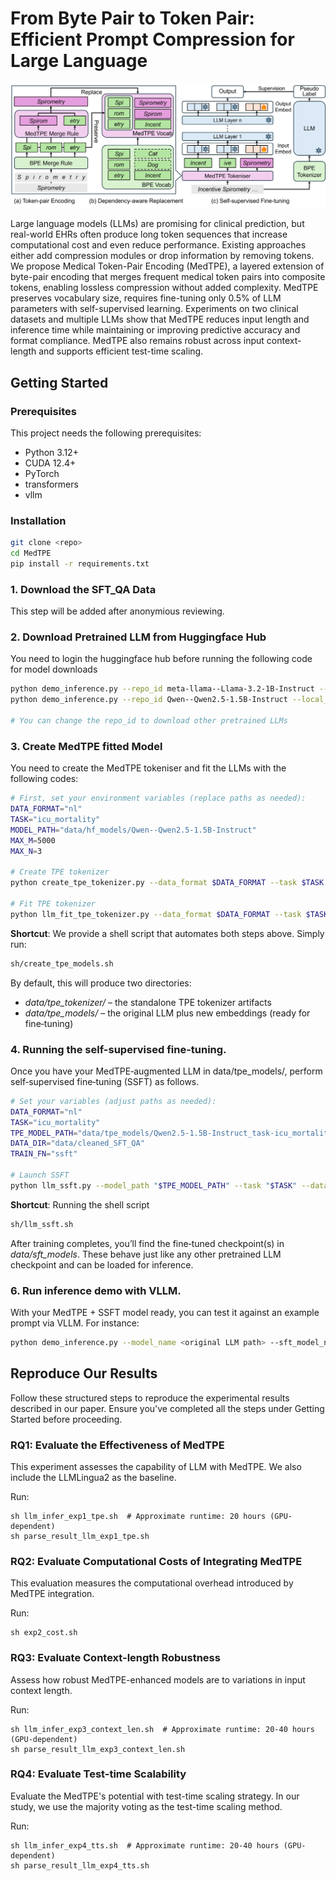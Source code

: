 # From Byte Pair to Token Pair: Efficient Prompt Compression for Large Language

![MedTPE Illustration](img/MedTPE.png)

Large language models (LLMs) are promising for clinical prediction, but real-world EHRs often produce long token sequences that increase computational cost and even reduce performance. Existing approaches either add compression modules or drop information by removing tokens. We propose Medical Token-Pair Encoding (MedTPE), a layered extension of byte-pair encoding that merges frequent medical token pairs into composite tokens, enabling lossless compression without added complexity. MedTPE preserves vocabulary size, requires fine-tuning only 0.5% of LLM parameters with self-supervised learning. Experiments on two clinical datasets and multiple LLMs show that MedTPE reduces input length and inference time while maintaining or improving predictive accuracy and format compliance. MedTPE also remains robust across input context-length and supports efficient test-time scaling.


## Getting Started
### Prerequisites
This project needs the following prerequisites:
- Python 3.12+
- CUDA 12.4+
- PyTorch
- transformers
- vllm

### Installation
```bash
git clone <repo>
cd MedTPE
pip install -r requirements.txt
```

### 1. Download the SFT_QA Data
This step will be added after anonymious reviewing.


### 2. Download Pretrained LLM from Huggingface Hub
You need to login the huggingface hub before running the following code for model downloads
```bash
python demo_inference.py --repo_id meta-llama--Llama-3.2-1B-Instruct --local_dir data/hf_models
python demo_inference.py --repo_id Qwen--Qwen2.5-1.5B-Instruct --local_dir data/hf_models

# You can change the repo_id to download other pretrained LLMs
```

### 3. Create MedTPE fitted Model
You need to create the MedTPE tokeniser and fit the LLMs with the following codes:

```bash
# First, set your environment variables (replace paths as needed):
DATA_FORMAT="nl"
TASK="icu_mortality"
MODEL_PATH="data/hf_models/Qwen--Qwen2.5-1.5B-Instruct"
MAX_M=5000
MAX_N=3

# Create TPE tokenizer
python create_tpe_tokenizer.py --data_format $DATA_FORMAT --task $TASK --model_path $MODEL_PATH --max_m $MAX_M --max_n $MAX_N

# Fit TPE tokenizer
python llm_fit_tpe_tokenizer.py --data_format $DATA_FORMAT --task $TASK --model_path $MODEL_PATH --max_m $MAX_M --max_n $MAX_N
```

**Shortcut**: We provide a shell script that automates both steps above. Simply run:
```bash
sh/create_tpe_models.sh
```
By default, this will produce two directories:
- *data/tpe_tokenizer/* – the standalone TPE tokenizer artifacts
- *data/tpe_models/* – the original LLM plus new embeddings (ready for fine‐tuning)

### 4. Running the self-supervised fine-tuning.
Once you have your MedTPE‐augmented LLM in data/tpe_models/, perform self‐supervised fine‐tuning (SSFT) as follows.
```bash
# Set your variables (adjust paths as needed):
DATA_FORMAT="nl"
TASK="icu_mortality"
TPE_MODEL_PATH="data/tpe_models/Qwen2.5-1.5B-Instruct_task-icu_mortality_maxN-3_maxM-5000"
DATA_DIR="data/cleaned_SFT_QA"
TRAIN_FN="ssft"

# Launch SSFT
python llm_ssft.py --model_path "$TPE_MODEL_PATH" --task "$TASK" --data_dir "$DATA_DIR" --data_format "$DATA_FORMAT" --train_fn "$TRAIN_FN" 
```

**Shortcut**: Running the shell script
```bash
sh/llm_ssft.sh
```
After training completes, you’ll find the fine‐tuned checkpoint(s) in *data/sft_models*. These behave just like any other pretrained LLM checkpoint and can be loaded for inference.

### 6. Run inference demo with VLLM.
With your MedTPE + SSFT model ready, you can test it against an example prompt via VLLM. For instance:
```bash
python demo_inference.py --model_name <original LLM path> --sft_model_name <MedTPE LLM path>
```

## Reproduce Our Results

Follow these structured steps to reproduce the experimental results described in our paper. Ensure you've completed all the steps under Getting Started before proceeding.

### RQ1: Evaluate the Effectiveness of MedTPE

This experiment assesses the capability of LLM with MedTPE. We also include the LLMLingua2 as the baseline.

Run:
```
sh llm_infer_exp1_tpe.sh  # Approximate runtime: 20 hours (GPU-dependent)
sh parse_result_llm_exp1_tpe.sh
```

### RQ2: Evaluate Computational Costs of Integrating MedTPE

This evaluation measures the computational overhead introduced by MedTPE integration.

Run:
```
sh exp2_cost.sh
```
### RQ3: Evaluate Context-length Robustness

Assess how robust MedTPE-enhanced models are to variations in input context length.

Run:
```
sh llm_infer_exp3_context_len.sh  # Approximate runtime: 20-40 hours (GPU-dependent)
sh parse_result_llm_exp3_context_len.sh
```

### RQ4: Evaluate Test-time Scalability
Evaluate the MedTPE's potential with test-time scaling strategy. In our study, we use the majority voting as the test-time scaling method.

Run:
```
sh llm_infer_exp4_tts.sh  # Approximate runtime: 20-40 hours (GPU-dependent)
sh parse_result_llm_exp4_tts.sh
```
